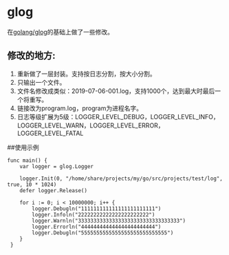 glog
====

在[golang/glog](https://github.com/golang/glog)的基础上做了一些修改。

## 修改的地方:
1. 重新做了一层封装。支持按日志分割，按大小分割。
2. 只输出一个文件。
3. 文件名修改成类似：2019-07-06-001.log，支持1000个，达到最大时最后一个将重写。
4. 链接改为program.log，program为进程名字。
5. 日志等级扩展为5级：LOGGER_LEVEL_DEBUG，LOGGER_LEVEL_INFO，LOGGER_LEVEL_WARN，LOGGER_LEVEL_ERROR，LOGGER_LEVEL_FATAL

##使用示例 
```
func main() {
    var logger = glog.Logger

    logger.Init(0, "/home/share/projects/my/go/src/projects/test/log", true, 10 * 1024)
    defer logger.Release()

    for i := 0; i < 10000000; i++ {
        logger.Debugln("111111111111111111111111")
        logger.Infoln("22222222222222222222222")
        logger.Warnln("333333333333333333333333333333333")
        logger.Errorln("444444444444444444444444")
        logger.Debugln("5555555555555555555555555555")
    }
 }
 ```
